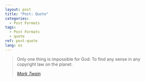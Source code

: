 ```yaml
---
layout: post
title: "Post: Quote"
categories:
  - Post Formats
tags:
  - Post Formats
  - quote
ref: post-quote
lang: es
---
```


> Only one thing is impossible for God: To find any sense in any copyright law on the planet.
>
> <cite><a href="http://www.brainyquote.com/quotes/quotes/m/marktwain163473.html">Mark Twain</a></cite>